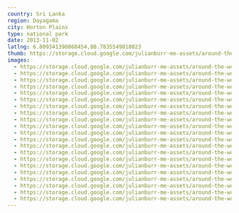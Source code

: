 ```yaml
---
country: Sri Lanka
region: Dayagama
city: Horton Plains
type: national park
date: 2013-11-02
latlng: 6.809341390868454,80.7835549818023
thumb: https://storage.cloud.google.com/julianburr-me-assets/around-the-world/sri-lanka/horton-plains/IMG_0791--thumb.JPG
images:
  - https://storage.cloud.google.com/julianburr-me-assets/around-the-world/sri-lanka/horton-plains/IMG_0818.JPG
  - https://storage.cloud.google.com/julianburr-me-assets/around-the-world/sri-lanka/horton-plains/IMG_0832.JPG
  - https://storage.cloud.google.com/julianburr-me-assets/around-the-world/sri-lanka/horton-plains/IMG_0809.JPG
  - https://storage.cloud.google.com/julianburr-me-assets/around-the-world/sri-lanka/horton-plains/IMG_0872.JPG
  - https://storage.cloud.google.com/julianburr-me-assets/around-the-world/sri-lanka/horton-plains/IMG_0787.JPG
  - https://storage.cloud.google.com/julianburr-me-assets/around-the-world/sri-lanka/horton-plains/IMG_0811.JPG
  - https://storage.cloud.google.com/julianburr-me-assets/around-the-world/sri-lanka/horton-plains/IMG_0817.JPG
  - https://storage.cloud.google.com/julianburr-me-assets/around-the-world/sri-lanka/horton-plains/IMG_0812.JPG
  - https://storage.cloud.google.com/julianburr-me-assets/around-the-world/sri-lanka/horton-plains/IMG_0795.JPG
  - https://storage.cloud.google.com/julianburr-me-assets/around-the-world/sri-lanka/horton-plains/IMG_0791.JPG
  - https://storage.cloud.google.com/julianburr-me-assets/around-the-world/sri-lanka/horton-plains/IMG_0807.JPG
  - https://storage.cloud.google.com/julianburr-me-assets/around-the-world/sri-lanka/horton-plains/IMG_0878.JPG
  - https://storage.cloud.google.com/julianburr-me-assets/around-the-world/sri-lanka/horton-plains/IMG_0864.JPG
  - https://storage.cloud.google.com/julianburr-me-assets/around-the-world/sri-lanka/horton-plains/IMG_0847.JPG
  - https://storage.cloud.google.com/julianburr-me-assets/around-the-world/sri-lanka/horton-plains/IMG_0868.JPG
  - https://storage.cloud.google.com/julianburr-me-assets/around-the-world/sri-lanka/horton-plains/IMG_0789.JPG
  - https://storage.cloud.google.com/julianburr-me-assets/around-the-world/sri-lanka/horton-plains/IMG_0904.JPG
  - https://storage.cloud.google.com/julianburr-me-assets/around-the-world/sri-lanka/horton-plains/IMG_0803.JPG
  - https://storage.cloud.google.com/julianburr-me-assets/around-the-world/sri-lanka/horton-plains/IMG_0799.JPG
  - https://storage.cloud.google.com/julianburr-me-assets/around-the-world/sri-lanka/horton-plains/IMG_0785.JPG
  - https://storage.cloud.google.com/julianburr-me-assets/around-the-world/sri-lanka/horton-plains/IMG_0786.JPG
---
```

